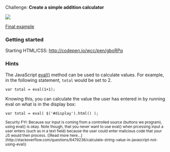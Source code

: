 <!-- Planning: http://making-the-internet.s3.amazonaws.com/js-calculator-planning.jpg -->

Challenge: **Create a simple addition calculator**

<img src='http://making-the-internet.s3.amazonaws.com/js-calculator.png'>

[Final example](http://codepen.io/wcc/pen/rlCju/)


### Getting started

Starting HTML/CSS: <http://codepen.io/wcc/pen/gboRPq>

### Hints

The JavaScript [eval()](https://developer.mozilla.org/en-US/docs/Web/JavaScript/Reference/Global_Objects/eval) method can be used to calculate values. For example, in the following statement, `total` would be set to 2.

	var total = eval(1+1);
	
Knowing this, you can calculate the value the user has entered in by running eval on what is in the display box:
	
	var total = eval( $('#display').html() );

<small>
Security FYI: Because our input is coming from a controlled source (buttons we program), using eval() is okay. Note though, that you never want to use eval() when prcessing input a user enters (such as in a text field) because the user could enter malicious code that your JS would then process. ([Read more here...](http://stackoverflow.com/questions/6479236/calculate-string-value-in-javascript-not-using-eval))
</small>



